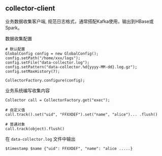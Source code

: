 ## collector-client
业务数据收集客户端, 规范日志格式，通常搭配Kafka使用，输出到HBase或Spark。

数据收集配置

    # 默认配置
    GlobalConfig config = new GlobalConfig();
    config.setPath("/home/xxx/logs");
    config.setFile("data-collector.log");
    config.setPattern("data-collector.%d{yyyy-MM-dd}.log.gz");
    config.setMaxHistory(7);
    
    CollectorFactory.configure(config);

业务系统编写收集内容

    Collector call = CollectorFactory.get("exec");
    
    # 自定义值
    call.track().set("uid", "FFXXDEF").set("name", "alice")... .flush()
    
    # 普通对象
    call.track(object).flush()

在 `data-collector.log` 文件中输出

    $timestamp $name {"uid": FFXXDEF", "name": "alice .....}
